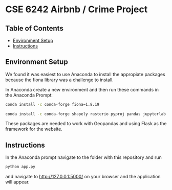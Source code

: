 # CSE 6242 Airbnb / Crime Project

## Table of Contents

* [Environment Setup](#env)
* [Instructions](#instructions)

## Environment Setup

We found it was easiest to use Anaconda to install the appropiate packages because the fiona library was a challenge to install.

In Anaconda create a new environment and then run these commands in the Anaconda Prompt:

```bash
conda install -c conda-forge fiona=1.8.19
 
conda install -c conda-forge shapely rasterio pyproj pandas jupyterlab geopandas flask
```

These packages are needed to work with Geopandas and using Flask as the framework for the website.

## Instructions

In the Anaconda prompt navigate to the folder with this repository and run

```bash
python app.py
```
and navigate to http://127.0.0.1:5000/ on your browser and the application will appear.